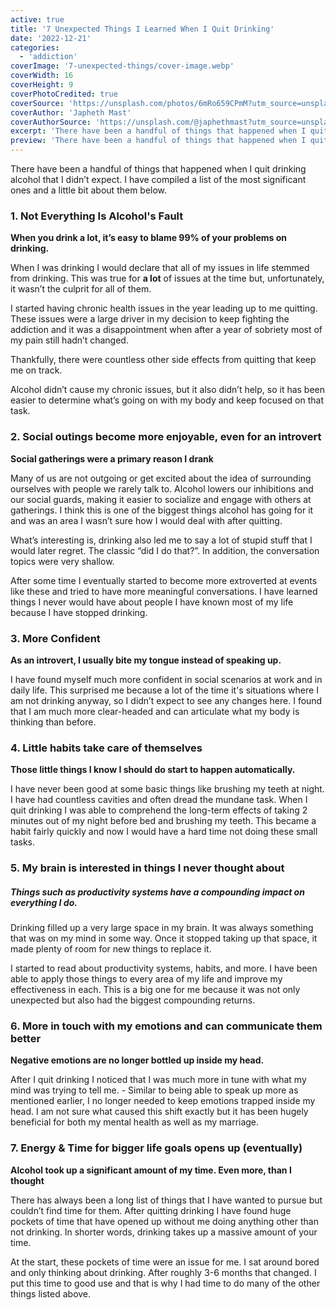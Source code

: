 ```yaml
---
active: true
title: '7 Unexpected Things I Learned When I Quit Drinking'
date: '2022-12-21'
categories:
  - 'addiction'
coverImage: '7-unexpected-things/cover-image.webp'
coverWidth: 16
coverHeight: 9
coverPhotoCredited: true
coverSource: 'https://unsplash.com/photos/6mRo659CPmM?utm_source=unsplash&utm_medium=referral&utm_content=creditCopyText'
coverAuthor: 'Japheth Mast'
coverAuthorSource: 'https://unsplash.com/@japhethmast?utm_source=unsplash&utm_medium=referral&utm_content=creditCopyText'
excerpt: 'There have been a handful of things that happened when I quit drinking alcohol that I didn’t expect. I have compiled a list of the most significant ones and a little bit about them.'
preview: 'There have been a handful of things that happened when I quit drinking alcohol that I didn’t expect. I have compiled a list of the most significant ones and a little bit about them below...'
---
```


There have been a handful of things that happened when I quit drinking alcohol that I didn’t expect. I have compiled a list of the most significant ones and a little bit about them below.

### 1. Not Everything Is Alcohol's Fault

**When you drink a lot, it’s easy to blame 99% of your problems on drinking.**

When I was drinking I would declare that all of my issues in life stemmed from drinking. This was true for **a lot** of issues at the time but, unfortunately, it wasn’t the culprit for all of them.

I started having chronic health issues in the year leading up to me quitting. These issues were a large driver in my decision to keep fighting the addiction and it was a disappointment when after a year of sobriety most of my pain still hadn’t changed.

Thankfully, there were countless other side effects from quitting that keep me on track.

Alcohol didn’t cause my chronic issues, but it also didn’t help, so it has been easier to determine what’s going on with my body and keep focused on that task.

### 2. Social outings become more enjoyable, even for an introvert

**Social gatherings were a primary reason I drank**

Many of us are not outgoing or get excited about the idea of surrounding ourselves with people we rarely talk to. Alcohol lowers our inhibitions and our social guards, making it easier to socialize and engage with others at gatherings. I think this is one of the biggest things alcohol has going for it and was an area I wasn’t sure how I would deal with after quitting.

What’s interesting is, drinking also led me to say a lot of stupid stuff that I would later regret. The classic “did I do that?”. In addition, the conversation topics were very shallow.

After some time I eventually started to become more extroverted at events like these and tried to have more meaningful conversations. I have learned things I never would have about people I have known most of my life because I have stopped drinking.

### 3. More Confident

**As an introvert, I usually bite my tongue instead of speaking up.**

I have found myself much more confident in social scenarios at work and in daily life. This surprised me because a lot of the time it's situations where I am not drinking anyway, so I didn’t expect to see any changes here. I found that I am much more clear-headed and can articulate what my body is thinking than before.

### 4. Little habits take care of themselves

**Those little things I know I should do start to happen automatically.**

I have never been good at some basic things like brushing my teeth at night. I have had countless cavities and often dread the mundane task. When I quit drinking I was able to comprehend the long-term effects of taking 2 minutes out of my night before bed and brushing my teeth. This became a habit fairly quickly and now I would have a hard time not doing these small tasks.

### 5. My brain is interested in things I never thought about

##### **Things such as productivity systems have a compounding impact on everything I do.**

Drinking filled up a very large space in my brain. It was always something that was on my mind in some way. Once it stopped taking up that space, it made plenty of room for new things to replace it.

I started to read about productivity systems, habits, and more. I have been able to apply those things to every area of my life and improve my effectiveness in each. This is a big one for me because it was not only unexpected but also had the biggest compounding returns.

### 6. More in touch with my emotions and can communicate them better

**Negative emotions are no longer bottled up inside my head.**

After I quit drinking I noticed that I was much more in tune with what my mind was trying to tell me. - Similar to being able to speak up more as mentioned earlier, I no longer needed to keep emotions trapped inside my head. I am not sure what caused this shift exactly but it has been hugely beneficial for both my mental health as well as my marriage.

### 7. Energy & Time for bigger life goals opens up (eventually)

**Alcohol took up a significant amount of my time. Even more, than I thought**

There has always been a long list of things that I have wanted to pursue but couldn’t find time for them. After quitting drinking I have found huge pockets of time that have opened up without me doing anything other than not drinking. In shorter words, drinking takes up a massive amount of your time.

At the start, these pockets of time were an issue for me. I sat around bored and only thinking about drinking. After roughly 3-6 months that changed. I put this time to good use and that is why I had time to do many of the other things listed above.
